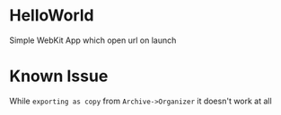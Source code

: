 # HelloWorld
Simple WebKit App which open url on launch

# Known Issue
While `exporting as copy` from `Archive->Organizer` it doesn't work at all
